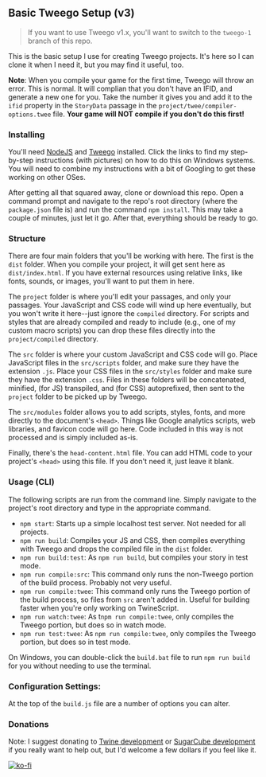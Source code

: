 ## Basic Tweego Setup (v3)

> If you want to use Tweego v1.x, you'll want to switch to the `tweego-1` branch of this repo.

This is the basic setup I use for creating Tweego projects.  It's here so I can clone it when I need it, but you may find it useful, too.

**Note**: When you compile your game for the first time, Tweego will throw an error. This is normal. It will complian that you don't have an IFID, and generate a new one for you. Take the number it gives you and add it to the `ifid` property in the `StoryData` passage in the `project/twee/compiler-options.twee` file. **Your game will NOT compile if you don't do this first!**

### Installing

You'll need [NodeJS](docs/installing-node.md) and [Tweego](docs/installing-tweego.md) installed.  Click the links to find my step-by-step instructions (with pictures) on how to do this on Windows systems.  You will need to combine my instructions with a bit of Googling to get these working on other OSes.

After getting all that squared away, clone or download this repo.  Open a command prompt and navigate to the repo's root directory (where the `package.json` file is) and run the command `npm install`.  This may take a couple of minutes, just let it go.  After that, everything should be ready to go.

### Structure

There are four main folders that you'll be working with here.  The first is the `dist` folder.  When you compile your project, it will get sent here as `dist/index.html`.  If you have external resources using relative links, like fonts, sounds, or images, you'll want to put them in here.

The `project` folder is where you'll edit your passages, and only your passages.  Your JavaScript and CSS code will wind up here eventually, but you won't write it here--just ignore the `compiled` directory. For scripts and styles that are already compiled and ready to include (e.g., one of my custom macro scripts) you can drop these files directly into the `project/compiled` directory.

The `src` folder is where your custom JavaScript and CSS code will go.  Place JavaScript files in the `src/scripts` folder, and make sure they have the extension `.js`.  Place your CSS files in the `src/styles` folder and make sure they have the extension `.css`.  Files in these folders will be concatenated, minified, (for JS) transpiled, and (for CSS) autoprefixed, then sent to the `project` folder to be picked up by Tweego.

The `src/modules` folder allows you to add scripts, styles, fonts, and more directly to the document's `<head>`. Things like Google analytics scripts, web libraries, and favicon code will go here. Code included in this way is not processed and is simply included as-is.

Finally, there's the `head-content.html` file.  You can add HTML code to your project's `<head>` using this file.  If you don't need it, just leave it blank.

### Usage (CLI)

The following scripts are run from the command line.  Simply navigate to the project's root directory and type in the appropriate command. 

* `npm start`: Starts up a simple localhost test server. Not needed for all projects.
* `npm run build`: Compiles your JS and CSS, then compiles everything with Tweego and drops the compiled file in the `dist` folder.
* `npm run build:test`: As `npm run build`, but compiles your story in test mode.
* `npm run compile:src`: This command only runs the non-Tweego portion of the build process. Probably not very useful.
* `npm run compile:twee`: This command only runs the Tweego portion of the build process, so files from `src` aren't added in.  Useful for building faster when you're only working on TwineScript.
* `npm run watch:twee`: As t`npm run compile:twee`, only compiles the Tweego portion, but does so in watch mode.
* `npm run test:twee`: As `npm run compile:twee`, only compiles the Tweego portion, but does so in test mode.

On Windows, you can double-click the `build.bat` file to run `npm run build` for you without needing to use the terminal.

### Configuration Settings:

At the top of the `build.js` file are a number of options you can alter.

### Donations

Note: I suggest donating to [Twine development](https://www.patreon.com/klembot) or [SugarCube development](https://www.patreon.com/thomasmedwards) if you really want to help out, but I'd welcome a few dollars if you feel like it.

[![ko-fi](https://www.ko-fi.com/img/donate_sm.png)](https://ko-fi.com/F1F8IC35)